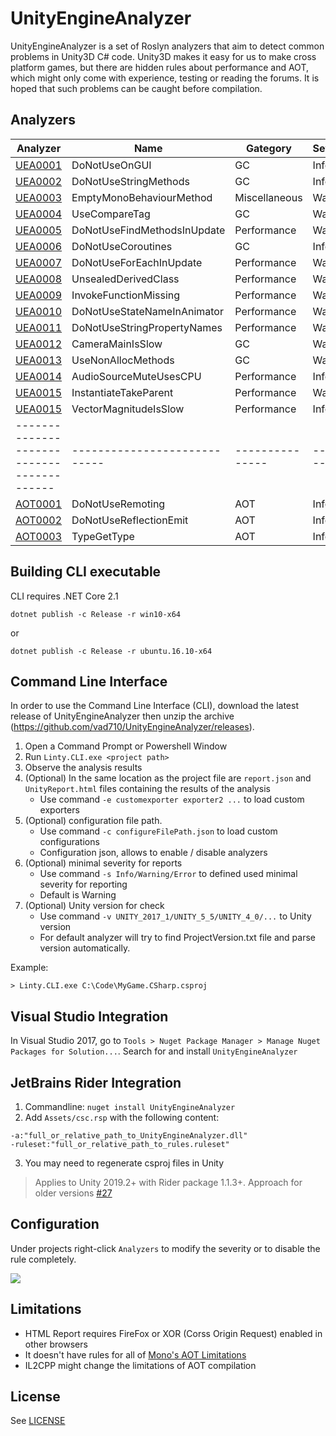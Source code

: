 UnityEngineAnalyzer
===================

UnityEngineAnalyzer is a set of Roslyn analyzers that aim to detect common problems in Unity3D C# code. Unity3D makes it easy for us to make cross platform games, but there are hidden rules about performance and AOT, which might only come with experience, testing or reading the forums. It is hoped that such problems can be caught before compilation.

Analyzers
---------------------

| Analyzer                               | Name                       | Gategory       | Severity    |
| -------------------------------------- | -------------------------- | ---------------| ------------|
| [UEA0001](Documents/analyzers/UEA0001.md) |DoNotUseOnGUI               | GC             |Info         |
| [UEA0002](Documents/analyzers/UEA0002.md) |DoNotUseStringMethods       | GC             |Info         |
| [UEA0003](Documents/analyzers/UEA0003.md) |EmptyMonoBehaviourMethod    | Miscellaneous  |Warning      |
| [UEA0004](Documents/analyzers/UEA0004.md) |UseCompareTag               | GC             |Warning      |
| [UEA0005](Documents/analyzers/UEA0005.md) |DoNotUseFindMethodsInUpdate | Performance    |Warning      |
| [UEA0006](Documents/analyzers/UEA0006.md) |DoNotUseCoroutines          | GC             |Info         |
| [UEA0007](Documents/analyzers/UEA0007.md) |DoNotUseForEachInUpdate     | Performance    |Warning      |
| [UEA0008](Documents/analyzers/UEA0008.md) |UnsealedDerivedClass        | Performance    |Warning      |
| [UEA0009](Documents/analyzers/UEA0009.md) |InvokeFunctionMissing       | Performance    |Warning      |
| [UEA0010](Documents/analyzers/UEA0010.md) |DoNotUseStateNameInAnimator | Performance    |Warning      |
| [UEA0011](Documents/analyzers/UEA0011.md) |DoNotUseStringPropertyNames | Performance    |Warning      |
| [UEA0012](Documents/analyzers/UEA0012.md) |CameraMainIsSlow            | GC             |Warning      |
| [UEA0013](Documents/analyzers/UEA0013.md) |UseNonAllocMethods          | GC             |Warning      |
| [UEA0014](Documents/analyzers/UEA0014.md) |AudioSourceMuteUsesCPU      | Performance    |Info         |
| [UEA0015](Documents/analyzers/UEA0015.md) |InstantiateTakeParent       | Performance    |Warning      |
| [UEA0015](Documents/analyzers/UEA0016.md) |VectorMagnitudeIsSlow       | Performance    |Info         |
| ----------------------------------------- |----------------------------|--------------- | ----------- |
| [AOT0001](Documents/analyzers/AOT0001.md) |DoNotUseRemoting            | AOT            |Info         |
| [AOT0002](Documents/analyzers/AOT0002.md) |DoNotUseReflectionEmit      | AOT            |Info         |
| [AOT0003](Documents/analyzers/AOT0003.md) |TypeGetType                 | AOT            |Info         |

Building CLI executable
---------------------

CLI requires .NET Core 2.1

```
dotnet publish -c Release -r win10-x64
```
or
```
dotnet publish -c Release -r ubuntu.16.10-x64
```

Command Line Interface
---------------------

In order to use the Command Line Interface (CLI), download the latest release of UnityEngineAnalyzer then unzip the archive (https://github.com/vad710/UnityEngineAnalyzer/releases).

1. Open a Command Prompt or Powershell Window
1. Run `Linty.CLI.exe <project path>`
1. Observe the analysis results
1. (Optional) In the same location as the project file are `report.json` and `UnityReport.html` files containing the results of the analysis
    * Use command `-e customexporter exporter2 ...` to load custom exporters
1. (Optional) configuration file path.
    * Use command `-c configureFilePath.json` to load custom configurations
	* Configuration json, allows to enable / disable analyzers
1. (Optional) minimal severity for reports
	* Use command `-s Info/Warning/Error` to defined used minimal severity for reporting
	* Default is Warning
1.	(Optional) Unity version for check
	* Use command `-v UNITY_2017_1/UNITY_5_5/UNITY_4_0/...` to Unity version
	* For default analyzer will try to find ProjectVersion.txt file and parse version automatically.

Example:

`> Linty.CLI.exe C:\Code\MyGame.CSharp.csproj` 


Visual Studio Integration
-------------------------

In Visual Studio 2017, go to `Tools > Nuget Package Manager > Manage Nuget Packages for Solution...`. Search for and install `UnityEngineAnalyzer`


JetBrains Rider Integration
-------------------------

1. Commandline: `nuget install UnityEngineAnalyzer`
2. Add `Assets/csc.rsp` with the following content:
```
-a:"full_or_relative_path_to_UnityEngineAnalyzer.dll"
-ruleset:"full_or_relative_path_to_rules.ruleset"
```
3. You may need to regenerate csproj files in Unity

> Applies to Unity 2019.2+ with Rider package 1.1.3+. Approach for older versions [#27](https://github.com/vad710/UnityEngineAnalyzer/issues/27)

Configuration
-------------

Under projects right-click `Analyzers` to modify the severity or to disable the rule completely.

![](https://raw.githubusercontent.com/meng-hui/UnityEngineAnalyzer/master/Documents/configuration.png)

Limitations
-----------

- HTML Report requires FireFox or XOR (Corss Origin Request) enabled in other browsers
- It doesn't have rules for all of [Mono's AOT Limitations](https://developer.xamarin.com/guides/ios/advanced_topics/limitations/)
- IL2CPP might change the limitations of AOT compilation

License
-------

See [LICENSE](https://raw.githubusercontent.com/meng-hui/UnityEngineAnalyzer/master/LICENSE)
